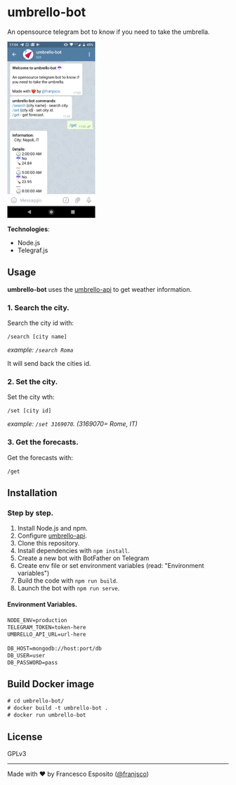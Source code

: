 # umbrello-bot
An opensource telegram bot to know if you need to take the umbrella.

<img src="assets/screenshot.png" height="400">


**Technologies**:

- Node.js
- Telegraf.js



## Usage


**umbrello-bot** uses the [umbrello-api](https://github.com/franjsco/umbrello-api) to get weather information.


### 1. Search the city.
Search the city id with:

```
/search [city name] 
```

*example: `/search Roma`*

It will send back the cities id.


### 2. Set the city.
Set the city  wth:

```
/set [city id]
```

*example: `/set 3169070`. (3169070= Rome, IT)*


### 3. Get the forecasts.
Get the forecasts with:
```
/get
```


## Installation
### Step by step.

1. Install Node.js and npm.
2. Configure [umbrello-api](https://github.com/franjsco/umbrello-api).
3. Clone this repository.
4. Install dependencies with `npm install`.
5. Create a new bot with BotFather on Telegram
6. Create env file or set environment variables (read: "Environment variables")
7. Build the code with `npm run build`.
8. Launch the bot with `npm run serve`.


#### Environment Variables.
```
NODE_ENV=production
TELEGRAM_TOKEN=token-here
UMBRELLO_API_URL=url-here

DB_HOST=mongodb://host:port/db
DB_USER=user
DB_PASSWORD=pass
```



## Build Docker image
```
# cd umbrello-bot/
# docker build -t umbrello-bot .
# docker run umbrello-bot
```

## License
GPLv3

---
Made with ❤️ by Francesco Esposito ([@franjsco](https://github.com/franjsco))
